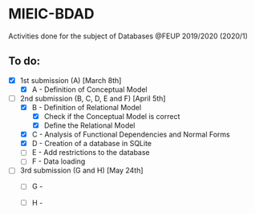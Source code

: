 # MIEIC-BDAD
Activities done for the subject of Databases @FEUP 2019/2020 (2020/1)

## To do:
  - [x] 1st submission (A) [March 8th]
    - [x] A - Definition of Conceptual Model
  - [ ] 2nd submission (B, C, D, E and F) [April 5th]
    - [x] B - Definition of Relational Model
      - [x] Check if the Conceptual Model is correct
      - [x] Define the Relational Model
    - [x] C - Analysis of Functional Dependencies and Normal Forms
    - [x] D - Creation of a database in SQLite
    - [ ] E - Add restrictions to the database
    - [ ] F - Data loading
  - [ ] 3rd submission (G and H) [May 24th]
    - [ ] G - 
    - [ ] H - 

